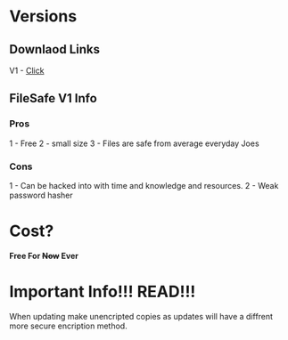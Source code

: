
# Versions
## Downlaod Links
V1 - <a href="https://github.com/Haz001/FileSafe/raw/master/V1/FileSafeV1.exe">Click</a>

## FileSafe V1 Info
### Pros
1 - Free
2 - small size
3 - Files are safe from average everyday Joes
### Cons
1 - Can be hacked into with time and knowledge and resources.
2 - Weak password hasher
# Cost?
<b>Free For <s>Now</s> Ever</b>
# Important Info!!! READ!!!
When updating make unencripted copies as updates will have a diffrent more secure encription method.
